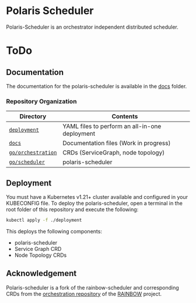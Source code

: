# Polaris Scheduler

Polaris-Scheduler is an orchestrator independent distributed scheduler.

# ToDo

## Documentation

The documentation for the polaris-scheduler is available in the [docs](./docs) folder.

### Repository Organization

| Directory                | Contents |
|--------------------------|----------|
| [`deployment`](./deployment)         | YAML files to perform an all-in-one deployment |
| [`docs`](./docs)         | Documentation files (Work in progress) |
| [`go/orchestration`](./go/orchestration) | CRDs (ServiceGraph, node topology) |
| [`go/scheduler`](./go/scheduler) | polaris-scheduler |



## Deployment

You must have a Kubernetes v1.21+ cluster available and configured in your KUBECONFIG file.
To deploy the polaris-scheduler, open a terminal in the root folder of this repository and execute the following:

```sh
kubectl apply -f ./deployment
```

This deploys the following components:
* polaris-scheduler
* Service Graph CRD
* Node Topology CRDs

## Acknowledgement

Polaris-scheduler is a fork of the rainbow-scheduler and corresponding CRDs from the [orchestration repository](https://gitlab.com/rainbow-project1/rainbow-orchestration) of the [RAINBOW](https://rainbow-h2020.eu/) project.
